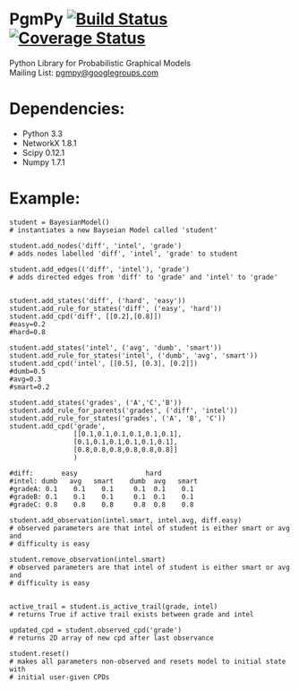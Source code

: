 PgmPy [![Build Status](https://travis-ci.org/pgmpy/pgmpy.png)](https://travis-ci.org/pgmpy/pgmpy) [![Coverage Status](https://coveralls.io/repos/pgmpy/pgmpy/badge.png?branch=dev)](https://coveralls.io/r/pgmpy/pgmpy?branch=dev)
=====

Python Library for Probabilistic Graphical Models  
Mailing List: pgmpy@googlegroups.com

Dependencies:
=============
- Python 3.3
- NetworkX 1.8.1
- Scipy 0.12.1
- Numpy 1.7.1

Example:
========
```python3
student = BayesianModel()
# instantiates a new Bayseian Model called 'student'

student.add_nodes('diff', 'intel', 'grade')
# adds nodes labelled 'diff', 'intel', 'grade' to student

student.add_edges(('diff', 'intel'), 'grade')
# adds directed edges from 'diff' to 'grade' and 'intel' to 'grade'


student.add_states('diff', ('hard', 'easy'))
student.add_rule_for_states('diff', ('easy', 'hard'))
student.add_cpd('diff', [[0.2],[0.8]])
#easy=0.2
#hard=0.8

student.add_states('intel', ('avg', 'dumb', 'smart'))
student.add_rule_for_states('intel', ('dumb', 'avg', 'smart'))
student.add_cpd('intel', [[0.5], [0.3], [0.2]]) 
#dumb=0.5
#avg=0.3
#smart=0.2

student.add_states('grades', ('A','C','B'))
student.add_rule_for_parents('grades', ('diff', 'intel'))
student.add_rule_for_states('grades', ('A', 'B', 'C'))
student.add_cpd('grade',
                [[0.1,0.1,0.1,0.1,0.1,0.1],
                [0.1,0.1,0.1,0.1,0.1,0.1], 
                [0.8,0.8,0.8,0.8,0.8,0.8]]
                )

#diff:       easy                 hard
#intel: dumb   avg   smart    dumb  avg   smart
#gradeA: 0.1    0.1    0.1     0.1  0.1    0.1  
#gradeB: 0.1    0.1    0.1     0.1  0.1    0.1
#gradeC: 0.8    0.8    0.8     0.8  0.8    0.8

student.add_observation(intel.smart, intel.avg, diff.easy)
# observed parameters are that intel of student is either smart or avg and 
# difficulty is easy

student.remove_observation(intel.smart)
# observed parameters are that intel of student is either smart or avg and 
# difficulty is easy


active_trail = student.is_active_trail(grade, intel)
# returns True if active trail exists between grade and intel

updated_cpd = student.observed_cpd('grade')
# returns 2D array of new cpd after last observance

student.reset()
# makes all parameters non-observed and resets model to initial state with 
# initial user-given CPDs
```
